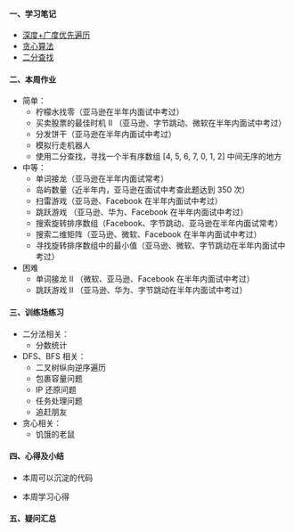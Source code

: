 #### 一、学习笔记
- [深度+广度优先遍历](https://github.com/xiaoboji/algorithm024/tree/main/Week_04/note/DfsBfs.md)
- [贪心算法](https://github.com/xiaoboji/algorithm024/tree/main/Week_03/note/Greedy.md)
- [二分查找](https://github.com/xiaoboji/algorithm024/tree/main/Week_03/note/BinarySearch.md)
#### 二、本周作业

- 简单：
  * 柠檬水找零（亚马逊在半年内面试中考过）
  * 买卖股票的最佳时机 II （亚马逊、字节跳动、微软在半年内面试中考过）
  * 分发饼干（亚马逊在半年内面试中考过）
  * 模拟行走机器人
  * 使用二分查找，寻找一个半有序数组 [4, 5, 6, 7, 0, 1, 2] 中间无序的地方
- 中等：
  * 单词接龙（亚马逊在半年内面试常考）
  * 岛屿数量（近半年内，亚马逊在面试中考查此题达到 350 次）
  * 扫雷游戏（亚马逊、Facebook 在半年内面试中考过）
  * 跳跃游戏 （亚马逊、华为、Facebook 在半年内面试中考过）
  * 搜索旋转排序数组（Facebook、字节跳动、亚马逊在半年内面试常考）
  * 搜索二维矩阵（亚马逊、微软、Facebook 在半年内面试中考过）
  * 寻找旋转排序数组中的最小值（亚马逊、微软、字节跳动在半年内面试中考过）
- 困难
  * 单词接龙 II （微软、亚马逊、Facebook 在半年内面试中考过）
  * 跳跃游戏 II （亚马逊、华为、字节跳动在半年内面试中考过）

#### 三、训练场练习
- 二分法相关：
  * 分数统计
- DFS、BFS 相关：
  * 二叉树纵向逆序遍历
  * 包裹容量问题
  * IP 还原问题
  * 任务处理问题
  * 追赶朋友
- 贪心相关：
  * 饥饿的老鼠
#### 四、心得及小结

- 本周可以沉淀的代码


- 本周学习心得


#### 五、疑问汇总

